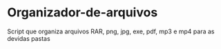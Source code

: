 # Organizador-de-arquivos
Script que organiza arquivos RAR, png, jpg, exe, pdf,  mp3 e mp4 para as devidas pastas 
